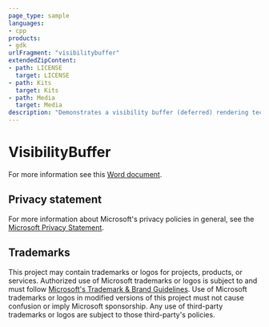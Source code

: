 ```yaml
---
page_type: sample
languages:
- cpp
products:
- gdk
urlFragment: "visibilitybuffer"
extendedZipContent:
- path: LICENSE
  target: LICENSE
- path: Kits
  target: Kits
- path: Media
  target: Media
description: "Demonstrates a visibility buffer (deferred) rendering technique, making use of Mesh Shaders and HLSL 6.6 Dynamic Resources."
---
```


# VisibilityBuffer

For more information see this [Word document](https://github.com/microsoft/Xbox-GDK-Samples/blob/main/Samples/Graphics/VisibilityBuffer/VisibilityBuffer/Readme.docx).

## Privacy statement

For more information about Microsoft's privacy policies in general, see the [Microsoft Privacy Statement](https://privacy.microsoft.com/privacystatement/).

## Trademarks

This project may contain trademarks or logos for projects, products, or services. Authorized use of Microsoft trademarks or logos is subject to and must follow [Microsoft's Trademark & Brand Guidelines](https://www.microsoft.com/en-us/legal/intellectualproperty/trademarks/usage/general). Use of Microsoft trademarks or logos in modified versions of this project must not cause confusion or imply Microsoft sponsorship. Any use of third-party trademarks or logos are subject to those third-party's policies.

